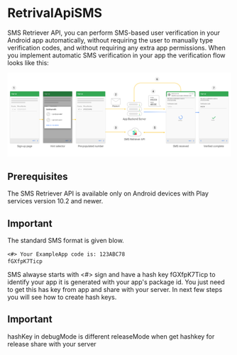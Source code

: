 # RetrivalApiSMS
SMS Retriever API, you can perform SMS-based user verification in your Android app automatically, without requiring the user to manually type verification codes, and without requiring any extra app permissions. When you implement automatic SMS verification in your app
the verification flow looks like this:

<img src="./sms_retriever_api.png" width=“400”/>

## Prerequisites
The SMS Retriever API is available only on Android devices with Play services version 10.2 and newer.

## Important
The standard SMS format is given blow.

    <#> Your ExampleApp code is: 123ABC78 
    fGXfpK7Ticp

SMS alwayse starts with <#> sign and have a hash key fGXfpK7Ticp to identify your app it is generated with your app's package id. You just need to get this has key from app and share with your server. 
In next few steps you will see how to create hash keys.
## Important
hashKey in debugMode is different releaseMode 
when get hashkey for release share with your server 

